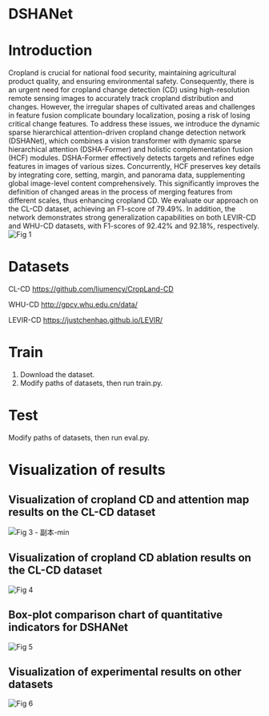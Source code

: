 # DSHANet

# Introduction
Cropland is crucial for national food security, maintaining agricultural product quality, and ensuring environmental safety. Consequently, there is an urgent need for cropland change detection (CD) using high-resolution remote sensing images to accurately track cropland distribution and changes. However, the irregular shapes of cultivated areas and challenges in feature fusion complicate boundary localization, posing a risk of losing critical change features. To address these issues, we introduce the dynamic sparse hierarchical attention-driven cropland change detection network (DSHANet), which combines a vision transformer with dynamic sparse hierarchical attention (DSHA-Former) and holistic complementation fusion (HCF) modules. DSHA-Former effectively detects targets and refines edge features in images of various sizes. Concurrently, HCF preserves key details by integrating core, setting, margin, and panorama data, supplementing global image-level content comprehensively. This significantly improves the definition of changed areas in the process of merging features from different scales, thus enhancing cropland CD. We evaluate our approach on the CL-CD dataset, achieving an F1-score of 79.49%. In addition, the network demonstrates strong generalization capabilities on both LEVIR-CD and WHU-CD datasets, with F1-scores of 92.42% and 92.18%, respectively.
![Fig 1](https://github.com/user-attachments/assets/843f0832-e5fb-4617-aeb8-c1f26900b941)

# Datasets 
CL-CD  https://github.com/liumency/CropLand-CD  

WHU-CD  http://gpcv.whu.edu.cn/data/  

LEVIR-CD  https://justchenhao.github.io/LEVIR/ 


# Train 
1. Download the dataset.
2. Modify paths of datasets, then run train.py.

# Test
Modify paths of datasets, then run eval.py.

# Visualization of results
## Visualization of cropland CD and attention map results on the CL-CD dataset
![Fig 3 - 副本-min](https://github.com/user-attachments/assets/a0936a8c-2c12-47a9-9c5c-d44815828a67)


## Visualization of cropland CD ablation results on the CL-CD dataset
![Fig 4](https://github.com/user-attachments/assets/d1975e05-a2d7-4ac2-8c3f-bdf58d804554)

## Box-plot comparison chart of quantitative indicators for DSHANet
![Fig 5](https://github.com/user-attachments/assets/e87b5bc0-a8fc-4716-b269-9e2d9e6e0c74)


## Visualization of experimental results on other datasets
![Fig 6](https://github.com/user-attachments/assets/fc78ebc8-7bd6-4159-ba30-0084e3f74ed2)







